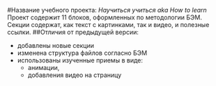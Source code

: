 #Название учебного проекта: *Научиться учиться aka How to learn*
Проект содержит 11 блоков, оформленных по методологии БЭМ. <br/>
Секции содержат, как текст с картинками, так и видео, и полезные ссылки.
##Отличия от предыдущей версии:
* добавлены новые секции
* изменена структура файлов согласно БЭМ
* использованы изученные приемы в виде:
  * анимации,
  * добавления видео на страницу




